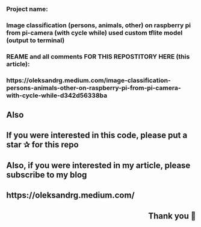 <h3 align="left">Project name:</h3>
<h3 align="left">Image classification (persons, animals, other) on raspberry pi from pi-camera (with cycle while) used custom tflite model (output to terminal)</h3>



<h3 align="left">REAME and all comments FOR THIS REPOSTITORY HERE (this article): </h3>
<h3 align="left">https://oleksandrg.medium.com/image-classification-persons-animals-other-on-raspberry-pi-from-pi-camera-with-cycle-while-d342d56338ba </h3>




<h2 align="left">Also</h2>
<h2 align="left">If you were interested in this code, please put a star ✰ for this repo </h2>
<h2 align="left">Also, if you were interested in my article, please subscribe to my blog </h2>
<h2 align="left"> https://oleksandrg.medium.com/ </h2>

<h2 align="right">Thank you 🙂</h2>
